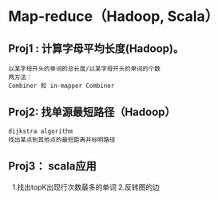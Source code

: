 Map-reduce（Hadoop, Scala）
==============
Proj1 : 计算字母平均长度(Hadoop)。
-----------
    以某字母开头的单词的总长度/以某字母开头的单词的个数
    两方法：
    Combiner 和 in-mapper Combiner 

Proj2:  找单源最短路径（Hadoop）
----------
    dijkstra algorithm
    找出某点到其他点的最短距离并标明路径

Proj3： scala应用
----------
    1.找出topK出现行次数最多的单词
    2.反转图的边

        
